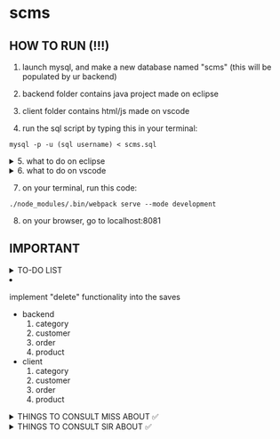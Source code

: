 # scms

## HOW TO RUN (!!!)

1. launch mysql, and make a new database named "scms" (this will be populated by ur backend)

2. backend folder contains java project made on eclipse

3. client folder contains html/js made on vscode

4. run the sql script by typing this in your terminal:

```
mysql -p -u (sql username) < scms.sql
```

<details>
<summary>5. what to do on eclipse</summary>

    1. import as project the backend to eclipse
    
    2. within eclipse, in src/main/resources/application.properties,
    change the necessary info to match ur sql settings

    3. run 'program.java' within the backend project on eclipse

</details>

<details>
<summary>6. what to do on vscode</summary>

    1. add the client folder to ur vscode workspace

    2. make sure that your terminal is set to the client folder directory
        * e.g. your terminal should look like this:
        
    E:\Programming\github\scms\client> []     <= this thing is ur cursor
</details>

7. on your terminal, run this code:

```
./node_modules/.bin/webpack serve --mode development
```

8. on your browser, go to localhost:8081

## IMPORTANT
<details>
<summary>TO-DO LIST</summary>

- implement "update" functionality into the saves
    - backend
        * category
        * customer
        * order
        * product
    - client
        * category
        * customer
        * order
        * product
        * <details>
            <summary>things of note</summary>
            - make sure that the header changes if there is an id received (check recording for more info)
            - if there is an id (which means u are editing), then header is "Editing {object} {id}}"
                - where 
                    - object is either category, customer, order, or product
                    - id is the object's id
                - e.g. Editing Product 1
            - should delete button be:
                - in category show, beside the edit button (like how sir did it)
                - or embedded in the edit page as a danger zone?
                    - if danger zone, set it so it only appears when u go to save page through the edit button
                    - if there is id, then return danger zone
        </details>
        
- implement "delete" functionality into the saves
    - backend
        1. category
        2. customer
        3. order
        4. product
    - client
        1. category
        2. customer
        3. order
        4. product


</details>

<details>
<summary>THINGS TO CONSULT MISS ABOUT ✅</summary>

1. how our backend and client works
    * backend thats built on spring framework that is connected to a mysql db
    * client that runs on react and js
2. incompatibility with the java tutorial she showed
    * java & jdbc vs. java spring framework & mysql
    * wrong understanding that we needed a .sql file to have a working backend?
    * rather, we are connected to sql already
3. we're following the oop that our other major is talking about
4. ensure that she knows there is mysql involved
    * we dont have a specific .sql file, BUT we are working with sql
    * the only thing that needs to be done is make a scms db in mysql
    * then our backend will handle the rest

</details>

<details>
<summary>THINGS TO CONSULT SIR ABOUT ✅</summary>

1. ung id system ang gulo :l
2. ung orders, how to work with many to many relationships?
    * how to have a form input for many inputs (like list of product)? 
    * and how to convert that into smth that the backend can use???
    * how to work with the builder + controller?
3. additionally, how to work with arrays sa render product?
    * e.g. in categories, show localhost:8080, the array of products under a category
    * how to render that?
4. how to work with update and delete in the backend?
    * problematic cors request errors kahit may cross origin annotation

</details>

